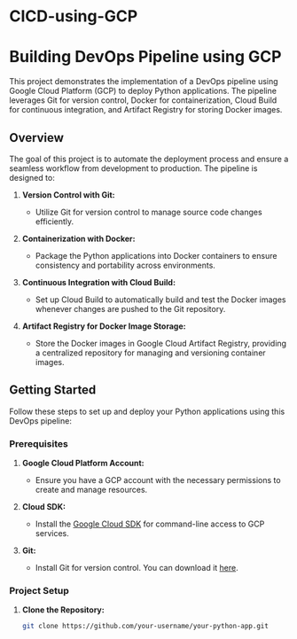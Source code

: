 # CICD-using-GCP

# Building DevOps Pipeline using GCP

This project demonstrates the implementation of a DevOps pipeline using Google Cloud Platform (GCP) to deploy Python applications. The pipeline leverages Git for version control, Docker for containerization, Cloud Build for continuous integration, and Artifact Registry for storing Docker images.

## Overview

The goal of this project is to automate the deployment process and ensure a seamless workflow from development to production. The pipeline is designed to:

1. **Version Control with Git:**
   - Utilize Git for version control to manage source code changes efficiently.

2. **Containerization with Docker:**
   - Package the Python applications into Docker containers to ensure consistency and portability across environments.

3. **Continuous Integration with Cloud Build:**
   - Set up Cloud Build to automatically build and test the Docker images whenever changes are pushed to the Git repository.

4. **Artifact Registry for Docker Image Storage:**
   - Store the Docker images in Google Cloud Artifact Registry, providing a centralized repository for managing and versioning container images.

## Getting Started

Follow these steps to set up and deploy your Python applications using this DevOps pipeline:

### Prerequisites

1. **Google Cloud Platform Account:**
   - Ensure you have a GCP account with the necessary permissions to create and manage resources.

2. **Cloud SDK:**
   - Install the [Google Cloud SDK](https://cloud.google.com/sdk) for command-line access to GCP services.

3. **Git:**
   - Install Git for version control. You can download it [here](https://git-scm.com/downloads).

### Project Setup

1. **Clone the Repository:**
   ```bash
   git clone https://github.com/your-username/your-python-app.git
